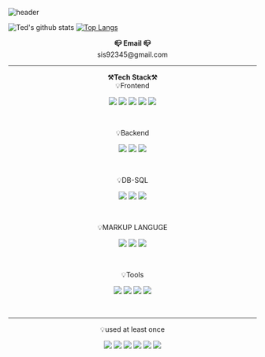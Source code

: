 ![header](https://capsule-render.vercel.app/api?type=waving&color=auto&height=400&section=header&text=Welcome%20To%20BH's%20Github&fontSize=70&animation=fadeIn&fontAlignY=38&descAlignY=51&descAlign=62)

![Ted's github stats](https://github-readme-stats.vercel.app/api?username=sis92345&show_icons=true)
[![Top Langs](https://github-readme-stats.vercel.app/api/top-langs/?username=sis92345&hide_progress=true)](https://github.com/anuraghazra/github-readme-stats)
<br>

<p align="center">
<Strong>📪 Email 📪</Strong><br>sis92345@gmail.com<br>
</p>

-------
<p align="center">
    <Strong>⚒️Tech Stack⚒️</Strong><br>
    💡Frontend
</p>

<p align="center" display="inline-block">
    <img src="https://img.shields.io/badge/javascript-F7DF1E?style=for-the-badge&logo=javascript&logoColor=black">
    <img src="https://img.shields.io/badge/TypeScript-3178C6?style=for-the-badge&logo=TypeScript&logoColor=white">
    <img src="https://img.shields.io/badge/Vue-4FC08D?style=for-the-badge&logo=Vue.js&logoColor=white">
    <img src="https://img.shields.io/badge/Nuxt-00DC82?style=for-the-badge&logo=nuxt.js&logoColor=white">
    <img src="https://img.shields.io/badge/Vite-646CFF?style=for-the-badge&logo=Vite&logoColor=white">

</p><br>

<p align="center">
    💡Backend
</p>

<p align="center" display="inline-block">
    <img src="https://img.shields.io/badge/JAVA-007396?style=for-the-badge&logo=java&logoColor=white">
    <img src="https://img.shields.io/badge/Spring-6DB33F?style=for-the-badge&logo=Spring&logoColor=white">
    <img src="https://img.shields.io/badge/Spring%20Boot-6DB33F?style=for-the-badge&logo=SpringBoot&logoColor=white">
</p><br>

<p align="center">
    💡DB-SQL
</p>

<p align="center" display="inline-block">
    <img src="https://img.shields.io/badge/mysql-4479A1?style=for-the-badge&logo=mysql&logoColor=white">
    <img src="https://img.shields.io/badge/oracle-F80000?style=for-the-badge&logo=Oracle&logoColor=white">
    <img src="https://img.shields.io/badge/Redis-DC382D?style=for-the-badge&logo=Redis&logoColor=white"> 
</p><br>

<p align="center">
    💡MARKUP LANGUGE
</p>

<p align="center" display="inline-block"> 
    <img src="https://img.shields.io/badge/css-1572B6?style=for-the-badge&logo=css3&logoColor=white">
    <img src="https://img.shields.io/badge/html-E34F26?style=for-the-badge&logo=html5&logoColor=white">
    <img src="https://img.shields.io/badge/jQuery-0769AD?style=for-the-badge&logo=jQuery&logoColor=white">
</p><br>

<p align="center">
    💡Tools
</p>

<p align="center" display="inline-block"> 

  <img src="https://img.shields.io/badge/Git-F05032?style=for-the-badge&logo=Git&logoColor=white">
  <img src="https://img.shields.io/badge/Github-181717?style=for-the-badge&logo=Github&logoColor=white">
  <img src="https://img.shields.io/badge/Intellij-000000?style=for-the-badge&logo=IntellijIDEA&logoColor=white">
  <img src="https://img.shields.io/badge/Docker-2496ED?style=for-the-badge&logo=Docker&logoColor=white">
</p><br>

---------
<p align="center">
    💡used at least once
</p>

<p align="center" display="inline-block">
  <img src="https://img.shields.io/badge/AWS-232F3E?style=for-the-badge&logo=Amazon AWS&logoColor=white">
  <img src="https://img.shields.io/badge/Linux-FCC624?style=for-the-badge&logo=Linux&logoColor=white">  
  <img src="https://img.shields.io/badge/C++-00599C?style=for-the-badge&logo=C++&logoColor=white">  
  <img src="https://img.shields.io/badge/Tomcat-F8DC75?style=for-the-badge&logo=Apache Tomcat&logoColor=white">
  <img src="https://img.shields.io/badge/Jenkins-D24939?style=for-the-badge&logo=Jenkins&logoColor=white">
  <img src="https://img.shields.io/badge/Nginx-009639?style=for-the-badge&logo=Nginx&logoColor=white">
</p>



